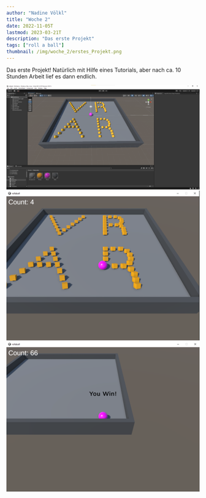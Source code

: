 ```yaml
---
author: "Nadine Völkl"
title: "Woche 2"
date: 2022-11-05T
lastmod: 2023-03-21T
description: "Das erste Projekt"
tags: ["roll a ball"]
thumbnail: /img/woche_2/erstes_Projekt.png
---
```



Das erste Projekt!
Natürlich mit Hilfe eines Tutorials, aber nach ca. 10 Stunden Arbeit lief es dann endlich.

![alt text](/img/woche_2/erstes_Projekt.png "Ansicht des Projekts in Unity")
![alt text](/img/woche_2/roll_a_ball.png "Fertig gebautes Spiel 'Roll a Ball'")
![alt text](/img/woche_2/roll_a_ball_win.png "Gewonnenes Spiel 'Roll a Ball'")
